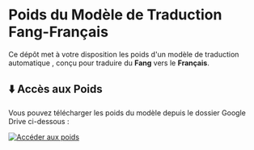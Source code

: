 # Poids du Modèle de Traduction Fang-Français 

Ce dépôt met à votre disposition les poids d'un modèle de traduction automatique , conçu pour traduire du **Fang** vers le **Français**. 

## ⬇️ Accès aux Poids

Vous pouvez télécharger les poids du modèle depuis le dossier Google Drive ci-dessous :

[![Accéder aux poids](https://img.shields.io/badge/Google%20Drive-Acc%C3%A9der%20aux%20Poids-blue?style=for-the-badge&logo=google-drive)](https://drive.google.com/drive/folders/1v3pNBFgfRd2i4wKEqSt91RqYQylUX4dV)

